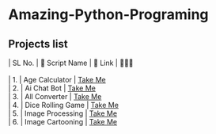 # Amazing-Python-Programing
## Projects list
| SL No\.  | 🚀 Script Name             | 🔗 Link    |  👩🏻‍💻 </br></br>
| 1\.      | Age Calculator        | [Take Me](https://github.com/Jahid-Hasan4/My-projects-python/tree/master/Age_Calculator) </br>
| 2\.      | Ai Chat Bot    | [Take Me](https://github.com/Jahid-Hasan4/My-projects-python/tree/master/AI%20Chat%20Bot)</br>
| 3\.      | All Converter  | [Take Me](https://github.com/Jahid-Hasan4/My-projects-python/tree/master/All-Convertors)</br>
| 4\.      | Dice Rolling Game  | [Take Me](https://github.com/Jahid-Hasan4/My-projects-python/tree/master/Dice%20Rolling%20Game)</br>
| 5\.      | Image Processing  | [Take Me](https://github.com/Jahid-Hasan4/My-projects-python/tree/master/Image%20Processing)</br>
| 6\.      | Image Cartooning  | [Take Me](https://github.com/Jahid-Hasan4/My-projects-python/tree/master/Image%20Processing)</br>